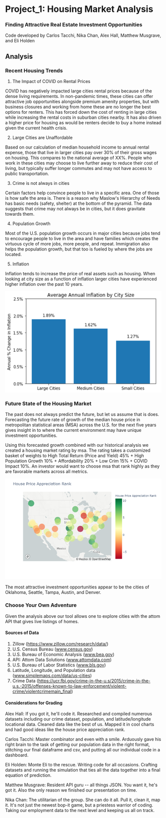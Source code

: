 # Project_1: Housing Market Analysis
### Finding Attractive Real Estate Investment Opportunities

Code developed by Carlos Tacchi, Nika Chan, Alex Hall, Matthew Musgrave, and Eli Holden

## Analysis

### Recent Housing Trends 

1. The Impact of COVID on Rental Prices

COVID has negatively impacted large cities rental prices because of the dense living requirements. In non-pandemic times, these cities can offer attractive job opportunities alongside premium amenity properties, but with business closures and working from home these are no longer the best options for renters. This has forced down the cost of renting in large cities while increasing the rental costs in suburban cities nearby. It has also driven a higher price for housing as would be renters decide to buy a home instead given the current health crisis.

2. Large Cities are Unaffordable

Based on our calculation of median household income to annual rental expense, those that live in larger cities pay over 30% of their gross wages on housing. This compares to the national average of XX%. People who work in these cities may choose to live further away to reduce their cost of living, but typically suffer longer commutes and may not have access to public transportation.

3. Crime is not always in cities

Certain factors help convince people to live in a specific area. One of those is how safe the area is. There is a reason why Maslow's Hierarchy of Needs has basic needs (safety, shelter) at the bottom of the pyramid. The data suggests that crime may not always be in cities, but it does gravitate towards them.

4. Population Growth

Most of the U.S. population growth occurs in major cities because jobs tend to encourage people to live in the area and have families which creates the virtuous cycle of more jobs, more people, and repeat. Immigration also helps the population growth, but that too is fueled by where the jobs are located.

5. Inflation

Inflation tends to increase the price of real assets such as housing. When looking at city size as a function of inflation larger cities have experienced higher inflation over the past 10 years.

![Inflation Chart](Images/inflation_chart.png)

### Future State of the Housing Market

The past does not always predict the future, but let us assume that is does. Forecasting the future rate of growth of the median house price in metropolitan statistical areas (MSA) across the U.S. for the next five years gives insight in to where the current environment may have unique investment opportunities.

Using this forecasted growth combined with our historical analysis we created a housing market rating by msa. The rating takes a customized basket of weights to High Total Return (Price and Yield) 45% + High Population Growth 10% + Affordability 20% + Low Crim 15% + COVID Impact 10%. An investor would want to choose msa that rank highly as they are favorable markets across all metrics.

![Image of HPA Map](Images/investment_opportunities.png)

The most attractive investment opportunities appear to be the cities of Oklahoma, Seattle, Tampa, Austin, and Denver.

### Choose Your Own Adventure

Given the analysis above our tool allows one to explore cities with the attom API that gives live listings of homes.


#### Sources of Data

1. Zillow (https://www.zillow.com/research/data/)
2. U.S. Census Bureau (www.census.gov)
3. U.S. Bureau of Economic Analysis (www.bea.gov)
4. API: Attom Data Solutions (www.attomdata.com)
5. U.S. Bureau of Labor Statistics (www.bls.gov)
6. Latitude, Longitude, and Population data (www.simplemaps.com/data/us-cities)
7. Crime Data (https://ucr.fbi.gov/crime-in-the-u.s/2015/crime-in-the-u.s.-2015/offenses-known-to-law-enforcement/violent-crime/violentcrimemain_final)

#### Considerations for Grading

Alex Hall: If you got it, he'll code it. Researched and compiled numerous datasets including our crime dataset, population, and latitude/longitude locational data. Cleaned data like the best of us. Mapped it in cool charts and had good ideas like the house price appreciation rank.

Carlos Tacchi: Master combinator and even with a smile. Arduously gave his right brain to the task of getting our population data in the right format, stitching our final dataframe and csv, and putting all our individual code in a dashboard.

Eli Holden: Monte Eli to the rescue. Writing code for all occasions. Crafting datasets and running the simulation that ties all the data together into a final equation of prediction. 

Matthew Musgrave: Resident API guru -- all things JSON. You want it, he's got it. Also the only reason we finished our presentation on time. 

Nika Chan: The utilitarian of the group. She can do it all. Pull it, clean it, map it. It's not just the newest bop-it game, but a priestess warrior of coding. Taking our employment data to the next level and keeping us all on track. 


